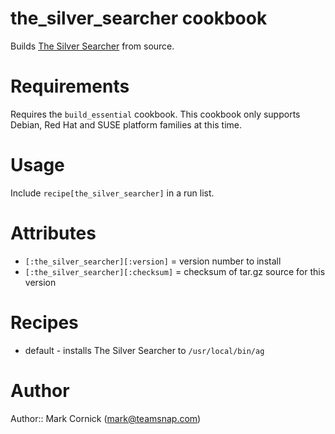 # the_silver_searcher cookbook

Builds [The Silver Searcher](https://github.com/ggreer/the_silver_searcher)
from source.

# Requirements

Requires the `build_essential` cookbook. This cookbook only supports Debian,
Red Hat and SUSE platform families at this time.

# Usage

Include `recipe[the_silver_searcher]` in a run list.

# Attributes

* `[:the_silver_searcher][:version]` = version number to install
* `[:the_silver_searcher][:checksum]` = checksum of tar.gz source for this version

# Recipes

* default - installs The Silver Searcher to `/usr/local/bin/ag`

# Author

Author:: Mark Cornick (<mark@teamsnap.com>)
